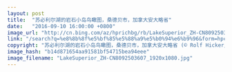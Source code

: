 ```yaml
---
layout: post
title:  "苏必利尔湖的岩石小岛鸟瞰图，桑德贝市，加拿大安大略省"
date:   "2016-09-10 16:00:00 +0800"
image_url: "http://cn.bing.com/az/hprichbg/rb/LakeSuperior_ZH-CN8092503607_1920x1080.jpg"
link: "/search?q=%e8%8b%8f%e5%bf%85%e5%88%a9%e5%b0%94%e6%b9%96&form=hpcapt&mkt=zh-cn"
copyright: "苏必利尔湖的岩石小岛鸟瞰图，桑德贝市，加拿大安大略省 (© Rolf Hicker/Getty Images)"
image_hash: "b14d871654aa91581bf54715bea94eee"
image_filename: "LakeSuperior_ZH-CN8092503607_1920x1080.jpg"
---
```

